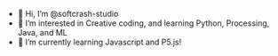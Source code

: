 - 👋 Hi, I’m @softcrash-studio
- 👀 I’m interested in Creative coding, and learning Python, Processing, Java, and ML
- 🌱 I’m currently learning Javascript and P5.js! 
